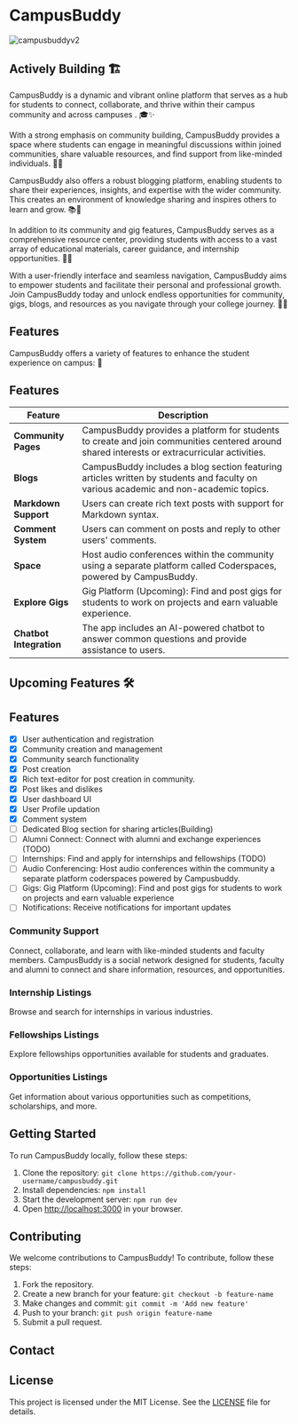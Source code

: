 # CampusBuddy

![campusbuddyv2](https://socialify.git.ci/mrExplorist/campusbuddyv2/image?description=1&descriptionEditable=An%20%20ultimate%20platform%20designed%20to%20empower%20students%20%F0%9F%9A%80%20with%20a%20rich%20array%20of%20features%2C%20fostering%20connectivity%20and%20%20collaboration.%20Actively%20Building%20%F0%9F%8F%97&font=Raleway&forks=1&issues=1&name=1&owner=1&pattern=Floating%20Cogs&pulls=1&stargazers=1&theme=Light)


## Actively Building 🏗️
CampusBuddy is a dynamic and vibrant online platform that serves as a hub for students to connect, collaborate, and thrive within their campus community and across campuses . 🎓✨

With a strong emphasis on community building, CampusBuddy provides a space where students can engage in meaningful discussions within joined communities, share valuable resources, and find support from like-minded individuals. 🤝🌟

CampusBuddy also offers a robust blogging platform, enabling students to share their experiences, insights, and expertise with the wider community. This creates an environment of knowledge sharing and inspires others to learn and grow. 📚📝

In addition to its community and gig features, CampusBuddy serves as a comprehensive resource center, providing students with access to a vast array of educational materials, career guidance, and internship opportunities. 🎯🌐

With a user-friendly interface and seamless navigation, CampusBuddy aims to empower students and facilitate their personal and professional growth. Join CampusBuddy today and unlock endless opportunities for community, gigs, blogs, and resources as you navigate through your college journey. 🚀🔗

## Features

CampusBuddy offers a variety of features to enhance the student experience on campus: :rocket:

## Features

| Feature                 | Description                                                                                                                                 |
| ----------------------- | ------------------------------------------------------------------------------------------------------------------------------------------- |
| **Community Pages**     | CampusBuddy provides a platform for students to create and join communities centered around shared interests or extracurricular activities. |
| **Blogs**               | CampusBuddy includes a blog section featuring articles written by students and faculty on various academic and non-academic topics.         |
| **Markdown Support**    | Users can create rich text posts with support for Markdown syntax.                                                                          |
| **Comment System**      | Users can comment on posts and reply to other users' comments.                                                                              |
| **Space**               | Host audio conferences within the community using a separate platform called Coderspaces, powered by CampusBuddy.                           |
| **Explore Gigs**        | Gig Platform (Upcoming): Find and post gigs for students to work on projects and earn valuable experience.                                  |
| **Chatbot Integration** | The app includes an AI-powered chatbot to answer common questions and provide assistance to users.                                          |

## Upcoming Features :hammer_and_wrench:

## Features

- [x] User authentication and registration
- [x] Community creation and management
- [x] Community search functionality
- [x] Post creation
- [x] Rich text-editor for post creation in community.
- [x] Post likes and dislikes
- [X] User dashboard UI
- [x] User Profile updation
- [X] Comment system
- [ ] Dedicated Blog section for sharing articles(Building)
- [ ] Alumni Connect: Connect with alumni and exchange experiences (TODO)
- [ ] Internships: Find and apply for internships and fellowships (TODO)
- [ ] Audio Conferencing: Host audio conferences within the community a separate platform coderspaces powered by Campusbuddy.
- [ ] Gigs: Gig Platform (Upcoming): Find and post gigs for students to work on projects and earn valuable experience
- [ ] Notifications: Receive notifications for important updates

<!-- - [ ] Chat and Messaging: Communicate with other users in real-time (TODO)
- [ ] Events: Create and manage community events
- [ ] Idea Sharing: Share ideas and engage in discussions (TODO) -->
<!--

### Alumni Connect

- Connect with alumni and learn about their career paths, get advice on job searching and career development.
- Alumni Directory
- Mentorship Program
- Alumni Events -->

### Community Support

Connect, collaborate, and learn with like-minded students and faculty members. CampusBuddy is a social network designed for students, faculty and alumni to connect and share information, resources, and opportunities.

### Internship Listings

Browse and search for internships in various industries.

### Fellowships Listings

Explore fellowships opportunities available for students and graduates.

### Opportunities Listings

Get information about various opportunities such as competitions, scholarships, and more.

## Getting Started

To run CampusBuddy locally, follow these steps:

1. Clone the repository: `git clone https://github.com/your-username/campusbuddy.git`
2. Install dependencies: `npm install`
3. Start the development server: `npm run dev`
4. Open [http://localhost:3000](http://localhost:3000) in your browser.

## Contributing

We welcome contributions to CampusBuddy! To contribute, follow these steps:

1. Fork the repository.
2. Create a new branch for your feature: `git checkout -b feature-name`
3. Make changes and commit: `git commit -m 'Add new feature'`
4. Push to your branch: `git push origin feature-name`
5. Submit a pull request.

## Contact

## License

This project is licensed under the MIT License. See the [LICENSE](LICENSE.md) file for details.
